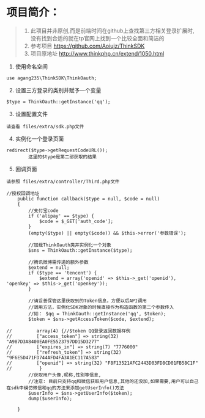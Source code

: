 ﻿# 项目简介：
> 1. 此项目并非原创,而是前端时间在github上查找第三方相关登录扩展时,没有找到合适的就在tp官网上找到一个比较全面和简洁的 
> 2. 参考项目 https://github.com/Aoiujz/ThinkSDK
> 3. 项目原地址 http://www.thinkphp.cn/extend/1050.html 

1. 使用命名空间
```
use agang235\ThinkSDK\ThinkOauth;
```
    
2. 设置三方登录的类别并赋予一个变量
```
$type = ThinkOauth::getInstance('qq');
```
    
3. 设置配置文件
```
请查看 files/extra/sdk.php文件

```
    
4. 实例化一个登录页面
```
redirect($type->getRequestCodeURL());
        这里的$type是第二部获取的结果
```
    
5. 回调页面
```
请参照 files/extra/controller/Third.php文件

//授权回调地址
    public function callback($type = null, $code = null)
    {
        //支付宝code
        if ('alipay' == $type) {
            $code = $_GET['auth_code'];
        }
        (empty($type) || empty($code)) && $this->error('参数错误');

        //加载ThinkOauth类并实例化一个对象
        $sns = ThinkOauth::getInstance($type);

        //腾讯微博需传递的额外参数
        $extend = null;
        if ($type == 'tencent') {
            $extend = array('openid' => $this->_get('openid'), 'openkey' => $this->_get('openkey'));
        }

        //请妥善保管这里获取到的Token信息，方便以后API调用
        //调用方法，实例化SDK对象的时候直接作为构造函数的第二个参数传入
        //如： $qq = ThinkOauth::getInstance('qq', $token);
        $token = $sns->getAccessToken($code, $extend);

//         array(4) {//$token QQ登录返回数据样例
//         ["access_token"] => string(32) "A987D3A8400EA0FE5523797DD15D3277"
//         ["expires_in"] => string(7) "7776000"
//         ["refresh_token"] => string(32) "9F6E5D471FD744AFD4FA3A1EC117A583"
//         ["openid"] => string(32) "F8F13521AFC2443D03FD8CD01FB58C1F"
//          }
        //获取用户头像,昵称,性别等信息,
        //注意: 目前只支持qq和微信获取用户信息,其他的还没加,如果需要,用户可以自己在sdk中模仿微信和qq的方法来添加getUserInfo()方法
        $userInfo = $sns->getUserInfo($token);
        dump($userInfo);

    }
```
    